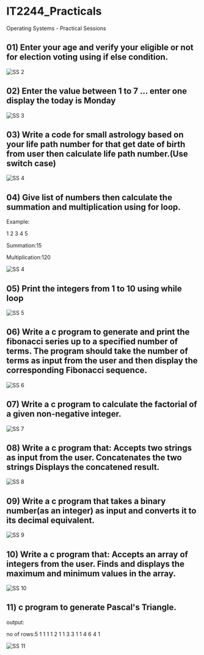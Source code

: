 # IT2244_Practicals

Operating Systems - Practical Sessions

## 01) Enter your age and verify your eligible or not for election voting using if else condition.

![SS 2](https://github.com/user-attachments/assets/49462f79-f52f-494e-801b-3c84a01564a7)


## 02) Enter the value between 1 to 7 ... enter one display the today is Monday


![SS 3](https://github.com/user-attachments/assets/6121b337-2413-4d50-9e0f-c850d48ac974)


## 03) Write a code for small astrology based on your life path number for that get date of birth from user then calculate life path number.(Use switch case)

![SS 4](https://github.com/user-attachments/assets/785cd831-52ae-4111-bab4-f4ebf7b44837)


## 04) Give list of numbers then calculate the summation and multiplication using for loop.

Example:

1 2 3 4 5

Summation:15

Multiplication:120

![SS 4](https://github.com/user-attachments/assets/76492ed2-e4b8-4d6a-a119-1b83404cec5d)



## 05) Print the integers from 1 to 10 using while loop

![SS 5](https://github.com/user-attachments/assets/8eaac7ec-68b9-465a-aca0-eba5c9c73617)


## 06) Write a c program to generate and print the fibonacci series up to a specified number of terms. The program should take the number of terms as input from the user and then display the corresponding Fibonacci sequence.

![SS 6](https://github.com/user-attachments/assets/65c65dc5-4e46-4494-8539-4997aaa264e8)


## 07) Write a c program to calculate the factorial of a given non-negative integer.

![SS 7](https://github.com/user-attachments/assets/16bb7784-e15c-4595-8875-39942f128d42)



## 08) Write a c program that: Accepts two strings as input from the user. Concatenates the two strings Displays the concatened result.

![SS 8](https://github.com/user-attachments/assets/a048af1f-ce38-4d2c-b30b-63066460202d)



## 09) Write a c program that takes a binary number(as an integer) as input and converts it to its decimal equivalent.

![SS 9](https://github.com/user-attachments/assets/10af2ff0-1fda-4f9d-a30a-b910f1d471ce)



## 10) Write a c program that: Accepts an array of integers from the user. Finds and displays the maximum and minimum values in the array.


![SS 10](https://github.com/user-attachments/assets/2244ec53-4764-4320-9011-c14bf8264e8f)

## 11) c program to generate Pascal's Triangle.

output:

no of rows:5 1 1 1 1 2 1 1 3 3 1 1 4 6 4 1

![SS 11](https://github.com/user-attachments/assets/4122774c-d001-4e4e-9117-cf8f02dc14b5)





